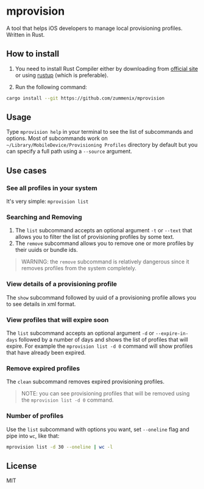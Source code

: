 # mprovision
A tool that helps iOS developers to manage local provisioning profiles.
Written in Rust.

## How to install

1. You need to install Rust Compiler either by downloading from 
[official site](https://www.rust-lang.org/downloads.html) or using
[rustup](https://www.rustup.rs) (which is preferable).

2. Run the following command:

```bash
cargo install --git https://github.com/zummenix/mprovision
```

## Usage

Type `mprovision help` in your terminal to see the list of subcommands and options.
Most of subcommands work on `~/Library/MobileDevice/Provisioning Profiles` directory by default but you can specify a
full path using a `--source` argument.

## Use cases

### See all profiles in your system

It's very simple: `mprovision list`

### Searching and Removing

1. The `list` subcommand accepts an optional argument `-t` or `--text` that allows you to filter the list of 
provisioning profiles by some text. 
2. The `remove` subcommand allows you to remove one or more profiles by their uuids or bundle ids.

> WARNING: the `remove` subcommand is relatively dangerous since it removes profiles from the
system completely.

### View details of a provisioning profile

The `show` subcommand followed by uuid of a provisioning profile allows you to see details
in xml format.

### View profiles that will expire soon

The `list` subcommand accepts an optional argument `-d` or `--expire-in-days` followed by a number of days and shows the
list of profiles that will expire. For example the `mprovision list -d 0` command will show profiles that have already 
been expired.

### Remove expired profiles

The `clean` subcommand removes expired provisioning profiles.

> NOTE: you can see provisioning profiles that will be removed using the
`mprovision list -d 0` command.

### Number of profiles

Use the `list` subcommand with options you want, set `--oneline` flag and pipe into `wc`,
like that:

```bash
mprovision list -d 30 --oneline | wc -l
```

## License

MIT
